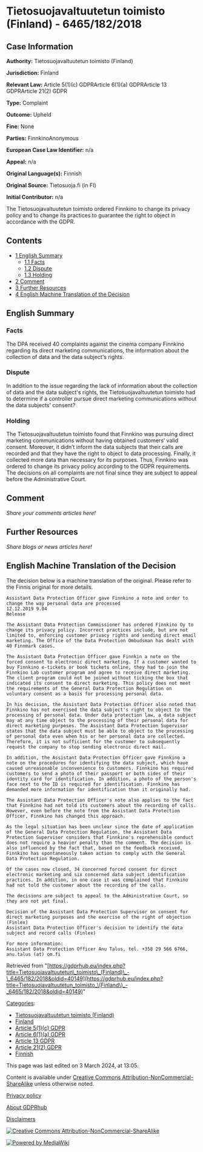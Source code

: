 # Tietosuojavaltuutetun toimisto (Finland) - 6465/182/2018

## Case Information

**Authority:** Tietosuojavaltuutetun toimisto (Finland)

**Jurisdiction:** Finland

**Relevant Law:** Article 5(1)(c) GDPRArticle 6(1)(a) GDPRArticle 13 GDPRArticle 21(2) GDPR

**Type:** Complaint

**Outcome:** Upheld

**Fine:** None

**Parties:** FinnkinoAnonymous

**European Case Law Identifier:** n/a

**Appeal:** n/a

**Original Language(s):** Finnish

**Original Source:** Tietosuoja.fi (in FI)

**Initial Contributor:** n/a

The Tietosuojavaltuutetun toimisto ordered Finnkino to change its privacy policy and to change its practices to guarantee the right to object in accordance with the GDPR.

## Contents

*   [1 English Summary](#English_Summary)
    *   [1.1 Facts](#Facts)
    *   [1.2 Dispute](#Dispute)
    *   [1.3 Holding](#Holding)
*   [2 Comment](#Comment)
*   [3 Further Resources](#Further_Resources)
*   [4 English Machine Translation of the Decision](#English_Machine_Translation_of_the_Decision)

## English Summary

### Facts

The DPA received 40 complaints against the cinema company Finnkino regarding its direct marketing communications, the information about the collection of data and the data subject's rights.

### Dispute

In addition to the issue regarding the lack of information about the collection of data and the data subject's rights, the Tietosuojavaltuutetun toimisto had to determine if a controller pursue direct marketing communications without the data subjects' consent?

### Holding

The Tietosuojavaltuutetun toimisto found that Finnkino was pursuing direct marketing communications without having obtained customers’ valid consent. Moreover, it didn’t inform the data subjects that their calls are recorded and that they have the right to object to data processing. Finally, it collected more data than necessary for its purposes. Thus, Finnkino was ordered to change its privacy policy according to the GDPR requirements. The decisions on all complaints are not final since they are subject to appeal before the Administrative Court.

## Comment

_Share your comments articles here!_

## Further Resources

_Share blogs or news articles here!_

## English Machine Translation of the Decision

The decision below is a machine translation of the original. Please refer to the Finnis original for more details.

```
Assistant Data Protection Officer gave Finnkino a note and order to change the way personal data are processed
12.12.2019 9.04
Release

The Assistant Data Protection Commissioner has ordered Finnkino Oy to change its privacy policy. Incorrect practices include, but are not limited to, enforcing customer privacy rights and sending direct email marketing. The Office of the Data Protection Ombudsman has dealt with 40 Finnmark cases.

The Assistant Data Protection Officer gave Finnkin a note on the forced consent to electronic direct marketing. If a customer wanted to buy Finnkino e-tickets or book tickets online, they had to join the Finnkino Lab customer program and agree to receive direct marketing. The client program could not be joined without ticking the box that indicated its consent to direct marketing. This policy does not meet the requirements of the General Data Protection Regulation on voluntary consent as a basis for processing personal data.

In his decision, the Assistant Data Protection Officer also noted that Finnkino has not exercised the data subject's right to object to the processing of personal data. Under data protection law, a data subject may at any time object to the processing of their personal data for direct marketing purposes. The Assistant Data Protection Supervisor states that the data subject must be able to object to the processing of personal data even when his or her personal data are collected. Therefore, it is not sufficient for the customer to subsequently request the company to stop sending electronic direct mail.

In addition, the Assistant Data Protection Officer gave Finnkino a note on the procedures for identifying the data subject, which have caused unreasonable inconvenience to customers. Finnkino has required customers to send a photo of their passport or both sides of their identity card for identification. In addition, a photo of the person's face next to the ID is required for identification. Finnkino has demanded more information for identification than it originally had.

The Assistant Data Protection Officer's note also applies to the fact that Finnkino had not told its customers about the recording of calls. However, even before the note from the Assistant Data Protection Officer, Finnkino has changed this approach.

As the legal situation has been unclear since the date of application of the General Data Protection Regulation, the Assistant Data Protection Supervisor considers that Finnkino's reprehensible conduct does not require a heavier penalty than the comment. The decision is also influenced by the fact that, based on the feedback received, Finnkino has spontaneously taken action to comply with the General Data Protection Regulation.

Of the cases now closed, 34 concerned forced consent for direct electronic marketing and six concerned data subject identification practices. In addition, in one case it was complained that Finnkino had not told the customer about the recording of the calls.

The decisions are subject to appeal to the Administrative Court, so they are not yet final.

Decision of the Assistant Data Protection Supervisor on consent for direct marketing purposes and the exercise of the right of objection (Finlex)
Assistant Data Protection Officer's decision to identify the data subject and record calls (Finlex)

For more information:
Assistant Data Protection Officer Anu Talus, tel. +358 29 566 6766, anu.talus (at) om.fi

```

Retrieved from "[https://gdprhub.eu/index.php?title=Tietosuojavaltuutetun\_toimisto\_(Finland)\_-\_6465/182/2018&oldid=40149](https://gdprhub.eu/index.php?title=Tietosuojavaltuutetun_toimisto_\(Finland\)_-_6465/182/2018&oldid=40149)"

[Categories](/index.php?title=Special:Categories "Special:Categories"):

*   [Tietosuojavaltuutetun toimisto (Finland)](/index.php?title=Category:Tietosuojavaltuutetun_toimisto_\(Finland\) "Category:Tietosuojavaltuutetun toimisto (Finland)")
*   [Finland](/index.php?title=Category:Finland "Category:Finland")
*   [Article 5(1)(c) GDPR](/index.php?title=Category:Article_5\(1\)\(c\)_GDPR "Category:Article 5(1)(c) GDPR")
*   [Article 6(1)(a) GDPR](/index.php?title=Category:Article_6\(1\)\(a\)_GDPR "Category:Article 6(1)(a) GDPR")
*   [Article 13 GDPR](/index.php?title=Category:Article_13_GDPR "Category:Article 13 GDPR")
*   [Article 21(2) GDPR](/index.php?title=Category:Article_21\(2\)_GDPR "Category:Article 21(2) GDPR")
*   [Finnish](/index.php?title=Category:Finnish "Category:Finnish")

This page was last edited on 3 March 2024, at 13:05.

Content is available under [Creative Commons Attribution-NonCommercial-ShareAlike](https://creativecommons.org/licenses/by-nc-sa/4.0/) unless otherwise noted.

[Privacy policy](/index.php?title=GDPRhub:Privacy_policy)

[About GDPRhub](/index.php?title=GDPRhub:About)

[Disclaimers](/index.php?title=GDPRhub:General_disclaimer)

[![Creative Commons Attribution-NonCommercial-ShareAlike](/resources/assets/licenses/cc-by-nc-sa.png)](https://creativecommons.org/licenses/by-nc-sa/4.0/)

[![Powered by MediaWiki](/resources/assets/poweredby_mediawiki_88x31.png)](https://www.mediawiki.org/)